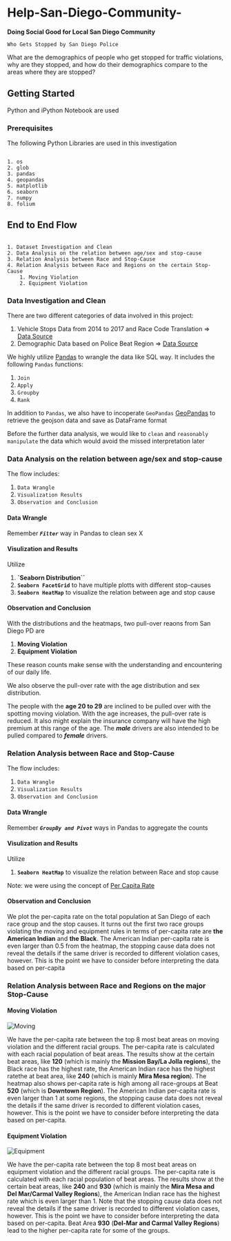 # Help-San-Diego-Community-

**Doing Social Good for Local San Diego Community**

`Who Gets Stopped by San Diego Police`

What are the demographics of people who get stopped for traffic violations, why are they stopped, and how do their demographics compare to the areas where they are stopped?


## Getting Started

Python and iPython Notebook are used 

### Prerequisites

The following Python Libraries are used in this investigation

```

1. os
2. glob
3. pandas
4. geopandas
5. matplotlib
6. seaborn
7. numpy
8. folium

```

## End to End Flow

```

1. Dataset Investigation and Clean
2. Data Analysis on the relation between age/sex and stop-cause
3. Relation Analysis between Race and Stop-Cause
4. Relation Analysis between Race and Regions on the certain Stop-Cause
    1. Moving Violation
    2. Equipment Violation

```

### Data Investigation and Clean

There are two different categories of data involved in this project:
1. Vehicle Stops Data from 2014 to 2017 and Race Code Translation => [Data Source](https://data.sandiego.gov/datasets/police-vehicle-stops/)
2. Demographic Data based on Police Beat Region => [Data Source](https://data.sandiegodata.org/dataset/sandiego-gov-police_regions)

We highly utilize [Pandas](https://pandas.pydata.org/) to wrangle the data like SQL way. It includes the following `Pandas` functions: 
1. `Join`
2. `Apply`
3. `Groupby`
4. `Rank`

In addition to `Pandas`, we also have to incoperate `GeoPandas` [GeoPandas](http://geopandas.org/) to retrieve the geojson data and save as DataFrame format

Before the further data analysis, we would like to `clean` and `reasonably manipulate` the data which would avoid the missed interpretation later 

### Data Analysis on the relation between age/sex and stop-cause

The flow includes:
1. `Data Wrangle`
2. `Visualization Results`
3. `Observation and Conclusion`

#### Data Wrangle

Remember ***`Filter`*** way in Pandas to clean sex X

#### Visulization and Results

Utilize 
1. **`Seaborn Distribution``**
2. **`Seaborn FacetGrid`** to have multiple plotts with different stop-causes
3. **`Seaborn HeatMap`** to visualize the relation between age and stop cause

#### Observation and Conclusion

With the distributions and the heatmaps, two pull-over reaons from San Diego PD are 

1. **Moving Violation**
2. **Equipment Violation**

These reason counts make sense with the understanding and encountering of our daily life.

We also observe the pull-over rate with the age distribution and sex distribution.

The people with the **age 20 to 29** are inclined to be pulled over with the spotting moving violation. With the age increases, the pull-over rate is reduced. It also might explain the insurance company will have the high premium at this range of the age. The ***male*** drivers are also intended to be pulled compared to ***female*** drivers. 

### Relation Analysis between Race and Stop-Cause

The flow includes:
1. `Data Wrangle`
2. `Visualization Results`
3. `Observation and Conclusion`

#### Data Wrangle

Remember ***`GroupBy and Pivot`*** ways in Pandas to aggregate the counts

#### Visulization and Results

Utilize 
1. **`Seaborn HeatMap`** to visualize the relation between Race and stop cause

Note: we were using the concept of [Per Capita Rate](https://www.robertniles.com/stats/percap.shtml)

#### Observation and Conclusion

We plot the per-capita rate on the total population at San Diego of each race group and the stop causes. It turns out the first two race groups violating the moving and equipment rules in terms of per-capita rate are **the American Indian** and **the Black**. The American Indian per-capita rate is even larger than 0.5 from the heatmap, the stopping cause data does not reveal the details if the same driver is recorded to different violation cases, however. This is the point we have to consider before interpreting the data based on per-capita

### Relation Analysis between Race and Regions on the major Stop-Cause

#### Moving Violation

![Moving](https://github.com/MacYeh/Help-San-Diego-Community-/blob/master/police_pull_over/figure/service_area_race_moving_per_capita.png)

We have the per-capita rate between the top 8 most beat areas on moving violation and the different racial groups. The per-capita rate is calculated with each racial population of beat areas. The results show at the certain beat areas, like **120** (which is mainly the **Mission Bay/La Jolla regions**), the Black race has the highest rate, the American Indian race has the highest ratethe at beat area, like **240** (which is mainly **Mira Mesa region**). The heatmap also shows per-capita rate is high among all race-groups at Beat **520** (which is **Downtown Region**). The American Indian per-capita rate is even larger than 1 at some regions, the stopping cause data does not reveal the details if the same driver is recorded to different violation cases, however. This is the point we have to consider before interpreting the data based on per-capita.

#### Equipment Violation

![Equipment](https://github.com/MacYeh/Help-San-Diego-Community-/blob/master/police_pull_over/figure/service_area_race_equipment_per_capita.png)

We have the per-capita rate between the top 8 most beat areas on equipment violation and the different racial groups. The per-capita rate is calculated with each racial population of beat areas. The results show at the certain beat areas, like **240** and **930** (which is mainly the **Mira Mesa and Del Mar/Carmal Valley Regions**), the American Indian race has the highest rate which is even larger than 1. Note that the stopping cause data does not reveal the details if the same driver is recorded to different violation cases, however. This is the point we have to consider before interpreting the data based on per-capita. Beat Area **930** (**Del-Mar and Carmal Valley Regions**) lead to the higher per-capita rate for some of the groups.



